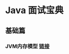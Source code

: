 # Java 面试宝典

## 基础篇

### JVM内存模型 [链接](https://github.com/xiaozhu001/interview-guide/blob/master/jvm.md)

